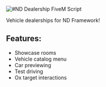 ![#ND Dealership FiveM Script](https://user-images.githubusercontent.com/86536434/200143107-a4101898-1946-4df5-bfd3-8ef7c7ba0d86.png)

Vehicle dealerships for ND Framework!

## Features:
* Showcase rooms
* Vehicle catalog menu
* Car previewing
* Test driving
* Ox target interactions
